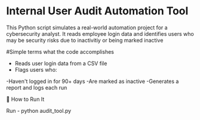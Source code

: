 # Internal User Audit Automation Tool
This Python script simulates a real-world automation project for a cybersecurity analyst. It reads employee login data and identifies users who may be security risks due to inactivitiy or being marked inactive 

#Simple terms what the code accomplishes
- Reads user login data from a CSV file
- Flags users who:

-Haven't logged in for 90+ days
-Are marked as inactive
-Generates a report and logs each run

🚀 How to Run It

  Run - python audit_tool.py 
